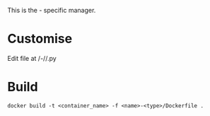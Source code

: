 This is the <name>-<type> specific manager.

# Customise

Edit file at /<name>-<type>/<name>/<name>.py

# Build
`docker build -t <container_name> -f <name>-<type>/Dockerfile .`
